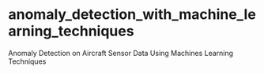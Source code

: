 # anomaly_detection_with_machine_learning_techniques
Anomaly Detection on Aircraft Sensor Data Using Machines Learning Techniques
